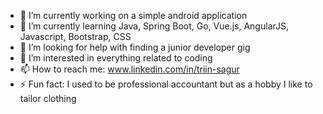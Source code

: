 - 🔭 I’m currently working on a simple android application
- 🌱 I’m currently learning Java, Spring Boot, Go, Vue.js, AngularJS, Javascript, Bootstrap, CSS
- 🤔 I’m looking for help with finding a junior developer gig
- 👀 I’m interested in everything related to coding
- 📫 How to reach me: www.linkedin.com/in/triin-sagur
- ⚡ Fun fact: I used to be professional accountant but as a hobby I like to tailor clothing
